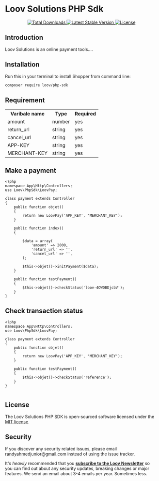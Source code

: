 # Loov Solutions PHP Sdk

<p align="center">
  <a href="https://packagist.org/packages/loov/php-sdk">
    <img src="https://img.shields.io/packagist/dt/loov/php-sdk" alt="Total Downloads">
  </a>
  <a href="https://packagist.org/packages/loov/php-sdk">
    <img src="https://img.shields.io/packagist/v/loov/php-sdk" alt="Latest Stable Version">
  </a>
  <a href="https://packagist.org/packages/loov/php-sdk">
    <img src="https://img.shields.io/packagist/l/loov/php-sdk" alt="License">
  </a>
</p>

## Introduction

Loov Solutions is an online payment tools....

## Installation

Run this in your terminal to install Shopper from command line:

``` bash
composer require loov/php-sdk
```
## Requirement

<table>
    <tr>
        <th>Varibale name</th>
        <th>Type</th>
        <th>Required</th>
    </tr>
    <tr>
        <td>amount</td>
        <td>number</td>
        <td>yes</td>
    </tr>
    <tr>
       <td>return_url</td>
       <td>string</td>
       <td>yes</td>
    </tr>
    <tr>
       <td>cancel_url</td>
       <td>string</td>
       <td>yes</td>
    </tr>
    <tr>
       <td>APP-KEY</td>
       <td>string</td>
       <td>yes</td>
    </tr>
    <tr>
       <td>MERCHANT-KEY</td>
       <td>string</td>
       <td>yes</td>
    </tr>
</table>

## Make a payment
```
<?php
namespace App\Http\Controllers;
use Loov\PhpSdk\LoovPay;

class payment extends Controller
{
    public function objet()
    {
        return new LoovPay('APP_KEY', 'MERCHANT_KEY');
    }

    public function index()
    {

        $data = array(
            'amount' => 2000,
            'return_url' => '',
            'cancel_url' => '',
        );

        $this->objet()->initPayment($data);
    }

    public function testPayment()
    {
        $this->objet()->checkStatus('loov-4OWDBDjcbV');
    }
}

```

## Check transaction status
```
<?php
namespace App\Http\Controllers;
use Loov\PhpSdk\LoovPay;

class payment extends Controller
{
    public function objet()
    {
        return new LoovPay('APP_KEY', 'MERCHANT_KEY');
    }

    public function testPayment()
    {
        $this->objet()->checkStatus('reference');
    }
}


```

## License

The Loov Solutions PHP SDK is open-sourced software licensed under the [MIT license](https://opensource.org/licenses/MIT).

## Security

If you discover any security related issues, please email randyahmedjunior@gmail.com instead of using the issue tracker.

It's _heavily_ recommended that you **[subscribe to the Loov Newsletter](http://loov-solutions.com)** so you can find out about any security updates, breaking changes or major features.
We send an email about 3-4 emails per year. Sometimes less.
